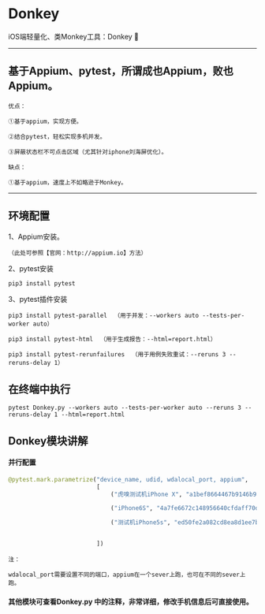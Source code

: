 # Donkey
iOS端轻量化、类Monkey工具：Donkey 🌹

***
## 基于Appium、pytest，所谓成也Appium，败也Appium。
```
优点：  

①基于appium，实现方便。  

②结合pytest，轻松实现多机并发。  

③屏蔽状态栏不可点击区域（尤其针对iphone刘海屏优化）。

缺点：

①基于appium，速度上不如略逊于Monkey。
```
***

## 环境配置

1、Appium安装。  
```
（此处可参照【官网：http://appium.io】方法）  
```
2、pytest安装  
```python
pip3 install pytest
```
3、pytest插件安装
```
pip3 install pytest-parallel  （用于并发：--workers auto --tests-per-worker auto）

pip3 install pytest-html  （用于生成报告：--html=report.html）

pip3 install pytest-rerunfailures  （用于用例失败重试：--reruns 3 --reruns-delay 1）
```

## 在终端中执行

```
pytest Donkey.py --workers auto --tests-per-worker auto --reruns 3 --reruns-delay 1 --html=report.html
```

## Donkey模块讲解

#### 并行配置
```python
@pytest.mark.parametrize("device_name, udid, wdalocal_port, appium",
                         [
                             ("虎嗅测试机iPhone X", "a1bef8664467b9146b9bc7b511049d951dcce327", 5680, '4766'),

                             ("iPhone6S", "4a7fe6672c148956640cfdaff70da48e49f6945c", 5682, '4777'),

                             ("测试机iPhone5s", "ed50fe2a082cd8ea8d1ee7bb11ccc017250da180", 5680, '4777'),


                         ])

```
```
注： 

wdalocal_port需要设置不同的端口，appium在一个sever上跑，也可在不同的sever上跑。
```

#### 其他模块可查看Donkey.py 中的注释，非常详细，修改手机信息后可直接使用。
